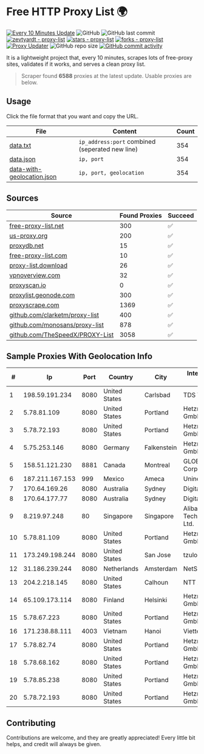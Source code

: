 
# Free HTTP Proxy List 🌍

[![Every 10 Minutes Update](https://github.com/mertguvencli/http-proxy-list/actions/workflows/main.yml/badge.svg?branch=main)](https://github.com/mertguvencli/http-proxy-list/actions/workflows/main.yml)
![GitHub](https://img.shields.io/github/license/mertguvencli/http-proxy-list)
![GitHub last commit](https://img.shields.io/github/last-commit/mertguvencli/http-proxy-list)
[![zevtyardt - proxy-list](https://img.shields.io/static/v1?label=zevtyardt&message=proxy-list&color=blue&logo=github)](https://github.com/zevtyardt/proxy-list "Go to GitHub repo")
[![stars - proxy-list](https://img.shields.io/github/stars/zevtyardt/proxy-list?style=social)](https://github.com/zevtyardt/proxy-list)
[![forks - proxy-list](https://img.shields.io/github/forks/zevtyardt/proxy-list?style=social)](https://github.com/zevtyardt/proxy-list)
[![Proxy Updater](https://github.com/zevtyardt/proxy-list/workflows/Proxy%20Updater/badge.svg)](https://github.com/zevtyardt/proxy-list/actions?query=workflow:"Proxy+Updater")
![GitHub repo size](https://img.shields.io/github/repo-size/zevtyardt/proxy-list)
[![GitHub commit activity](https://img.shields.io/github/commit-activity/m/zevtyardt/proxy-list?logo=commits)](https://github.com/zevtyardt/proxy-list/commits/main)

It is a lightweight project that, every 10 minutes, scrapes lots of free-proxy sites, validates if it works, and serves a clean proxy list.

> Scraper found **6588** proxies at the latest update. Usable proxies are below.

## Usage

Click the file format that you want and copy the URL.

|File|Content|Count|
|----|-------|-----|
|[data.txt](https://raw.githubusercontent.com/mertguvencli/http-proxy-list/main/proxy-list/data.txt)|`ip_address:port` combined (seperated new line)|354|
|[data.json](https://raw.githubusercontent.com/mertguvencli/http-proxy-list/main/proxy-list/data.json)|`ip, port`|354|
|[data-with-geolocation.json](https://raw.githubusercontent.com/mertguvencli/http-proxy-list/main/proxy-list/data-with-geolocation.json)|`ip, port, geolocation`|354|

## Sources

|Source|Found Proxies|Succeed|
|------|-------------|-------|
|[free-proxy-list.net](https://free-proxy-list.net)|300|✅|
|[us-proxy.org](https://www.us-proxy.org)|200|✅|
|[proxydb.net](http://proxydb.net)|15|✅|
|[free-proxy-list.com](https://free-proxy-list.com/?page=&port=&type%5B%5D=http&type%5B%5D=https&up_time=0&search=Search)|10|✅|
|[proxy-list.download](https://www.proxy-list.download/HTTP)|26|✅|
|[vpnoverview.com](https://vpnoverview.com/privacy/anonymous-browsing/free-proxy-servers)|32|✅|
|[proxyscan.io](https://www.proxyscan.io)|0|✅|
|[proxylist.geonode.com](https://proxylist.geonode.com/api/proxy-list?limit=300&page=1&sort_by=lastChecked&sort_type=desc&protocols=http,https)|300|✅|
|[proxyscrape.com](https://api.proxyscrape.com/v2/?request=displayproxies&protocol=http&timeout=10000&country=all&ssl=all&anonymity=all)|1369|✅|
|[github.com/clarketm/proxy-list](https://raw.githubusercontent.com/clarketm/proxy-list/master/proxy-list-raw.txt)|400|✅|
|[github.com/monosans/proxy-list](https://raw.githubusercontent.com/monosans/proxy-list/main/proxies/http.txt)|878|✅|
|[github.com/TheSpeedX/PROXY-List](https://raw.githubusercontent.com/TheSpeedX/PROXY-List/master/http.txt)|3058|✅|


## Sample Proxies With Geolocation Info

|#|Ip|Port|Country|City|Internet Service Provider|
|-|--|----|-------|----|-------------------------|
|1|198.59.191.234|8080|United States|Carlsbad|TDS TELECOM|
|2|5.78.81.109|8080|United States|Portland|Hetzner Online GmbH|
|3|5.78.72.193|8080|United States|Portland|Hetzner Online GmbH|
|4|5.75.253.146|8080|Germany|Falkenstein|Hetzner Online GmbH|
|5|158.51.121.230|8881|Canada|Montreal|GLOBALTELEHOST Corp.|
|6|187.211.167.153|999|Mexico|Ameca|Uninet S.A. de C.V.|
|7|170.64.169.26|8080|Australia|Sydney|DigitalOcean, LLC|
|8|170.64.177.77|8080|Australia|Sydney|DigitalOcean, LLC|
|9|8.219.97.248|80|Singapore|Singapore|Alibaba (US) Technology Co., Ltd.|
|10|5.78.81.109|8080|United States|Portland|Hetzner Online GmbH|
|11|173.249.198.244|8080|United States|San Jose|tzulo, inc.|
|12|31.186.239.244|8080|Netherlands|Amsterdam|NetSkope Inc|
|13|204.2.218.145|8080|United States|Calhoun|NTT America, Inc.|
|14|65.109.173.114|8080|Finland|Helsinki|Hetzner Online GmbH|
|15|5.78.67.223|8080|United States|Portland|Hetzner Online GmbH|
|16|171.238.88.111|4003|Vietnam|Hanoi|Viettel Corporation|
|17|5.78.82.74|8080|United States|Portland|Hetzner Online GmbH|
|18|5.78.68.162|8080|United States|Portland|Hetzner Online GmbH|
|19|5.78.85.238|8080|United States|Portland|Hetzner Online GmbH|
|20|5.78.72.193|8080|United States|Portland|Hetzner Online GmbH|



## Contributing

Contributions are welcome, and they are greatly appreciated! Every
little bit helps, and credit will always be given.

